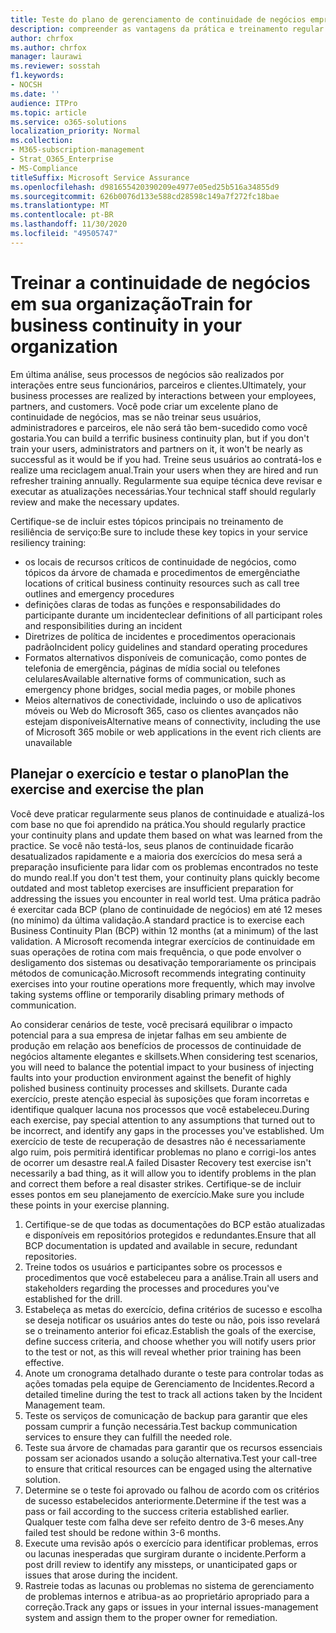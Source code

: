 ```yaml
---
title: Teste do plano de gerenciamento de continuidade de negócios empresariais e treinamento de usuário
description: compreender as vantagens da prática e treinamento regular do seu plano de continuidade de negócios.
author: chrfox
ms.author: chrfox
manager: laurawi
ms.reviewer: sosstah
f1.keywords:
- NOCSH
ms.date: ''
audience: ITPro
ms.topic: article
ms.service: o365-solutions
localization_priority: Normal
ms.collection:
- M365-subscription-management
- Strat_O365_Enterprise
- MS-Compliance
titleSuffix: Microsoft Service Assurance
ms.openlocfilehash: d981655420390209e4977e05ed25b516a34855d9
ms.sourcegitcommit: 626b0076d133e588cd28598c149a7f272fc18bae
ms.translationtype: MT
ms.contentlocale: pt-BR
ms.lasthandoff: 11/30/2020
ms.locfileid: "49505747"
---
```

# <a name="train-for-business-continuity-in-your-organization"></a><span data-ttu-id="2c797-103">Treinar a continuidade de negócios em sua organização</span><span class="sxs-lookup"><span data-stu-id="2c797-103">Train for business continuity in your organization</span></span>

<span data-ttu-id="2c797-104">Em última análise, seus processos de negócios são realizados por interações entre seus funcionários, parceiros e clientes.</span><span class="sxs-lookup"><span data-stu-id="2c797-104">Ultimately, your business processes are realized by interactions between your employees, partners, and customers.</span></span> <span data-ttu-id="2c797-105">Você pode criar um excelente plano de continuidade de negócios, mas se não treinar seus usuários, administradores e parceiros, ele não será tão bem-sucedido como você gostaria.</span><span class="sxs-lookup"><span data-stu-id="2c797-105">You can build a terrific business continuity plan, but if you don't train your users, administrators and partners on it, it won't be nearly as successful as it would be if you had.</span></span> <span data-ttu-id="2c797-106">Treine seus usuários ao contratá-los e realize uma reciclagem anual.</span><span class="sxs-lookup"><span data-stu-id="2c797-106">Train your users when they are hired and run refresher training annually.</span></span> <span data-ttu-id="2c797-107">Regularmente sua equipe técnica deve revisar e executar as atualizações necessárias.</span><span class="sxs-lookup"><span data-stu-id="2c797-107">Your technical staff should regularly review and make the necessary updates.</span></span>

<span data-ttu-id="2c797-108">Certifique-se de incluir estes tópicos principais no treinamento de resiliência de serviço:</span><span class="sxs-lookup"><span data-stu-id="2c797-108">Be sure to include these key topics in your service resiliency training:</span></span>

- <span data-ttu-id="2c797-109">os locais de recursos críticos de continuidade de negócios, como tópicos da árvore de chamada e procedimentos de emergência</span><span class="sxs-lookup"><span data-stu-id="2c797-109">the locations of critical business continuity resources such as call tree outlines and emergency procedures</span></span>
- <span data-ttu-id="2c797-110">definições claras de todas as funções e responsabilidades do participante durante um incidente</span><span class="sxs-lookup"><span data-stu-id="2c797-110">clear definitions of all participant roles and responsibilities during an incident</span></span>
- <span data-ttu-id="2c797-111">Diretrizes de política de incidentes e procedimentos operacionais padrão</span><span class="sxs-lookup"><span data-stu-id="2c797-111">Incident policy guidelines and standard operating procedures</span></span>
- <span data-ttu-id="2c797-112">Formatos alternativos disponíveis de comunicação, como pontes de telefonia de emergência, páginas de mídia social ou telefones celulares</span><span class="sxs-lookup"><span data-stu-id="2c797-112">Available alternative forms of communication, such as emergency phone bridges, social media pages, or mobile phones</span></span>
- <span data-ttu-id="2c797-113">Meios alternativos de conectividade, incluindo o uso de aplicativos móveis ou Web do Microsoft 365, caso os clientes avançados não estejam disponíveis</span><span class="sxs-lookup"><span data-stu-id="2c797-113">Alternative means of connectivity, including the use of Microsoft 365 mobile or web applications in the event rich clients are unavailable</span></span>

## <a name="plan-the-exercise-and-exercise-the-plan"></a><span data-ttu-id="2c797-114">Planejar o exercício e testar o plano</span><span class="sxs-lookup"><span data-stu-id="2c797-114">Plan the exercise and exercise the plan</span></span>

<span data-ttu-id="2c797-115">Você deve praticar regularmente seus planos de continuidade e atualizá-los com base no que foi aprendido na prática.</span><span class="sxs-lookup"><span data-stu-id="2c797-115">You should regularly practice your continuity plans and update them based on what was learned from the practice.</span></span> <span data-ttu-id="2c797-116">Se você não testá-los, seus planos de continuidade ficarão desatualizados rapidamente e a maioria dos exercícios do mesa será a preparação insuficiente para lidar com os problemas encontrados no teste do mundo real.</span><span class="sxs-lookup"><span data-stu-id="2c797-116">If you don't test them, your continuity plans quickly become outdated and most tabletop exercises are insufficient preparation for addressing the issues you encounter in real world test.</span></span> <span data-ttu-id="2c797-117">Uma prática padrão é exercitar cada BCP (plano de continuidade de negócios) em até 12 meses (no mínimo) da última validação.</span><span class="sxs-lookup"><span data-stu-id="2c797-117">A standard practice is to exercise each Business Continuity Plan (BCP) within 12 months (at a minimum) of the last validation.</span></span> <span data-ttu-id="2c797-118">A Microsoft recomenda integrar exercícios de continuidade em suas operações de rotina com mais frequência, o que pode envolver o desligamento dos sistemas ou desativação temporariamente os principais métodos de comunicação.</span><span class="sxs-lookup"><span data-stu-id="2c797-118">Microsoft recommends integrating continuity exercises into your routine operations more frequently, which may involve taking systems offline or temporarily disabling primary methods of communication.</span></span>  

<span data-ttu-id="2c797-119">Ao considerar cenários de teste, você precisará equilibrar o impacto potencial para a sua empresa de injetar falhas em seu ambiente de produção em relação aos benefícios de processos de continuidade de negócios altamente elegantes e skillsets.</span><span class="sxs-lookup"><span data-stu-id="2c797-119">When considering test scenarios, you will need to balance the potential impact to your business of injecting faults into your production environment against the benefit of highly polished business continuity processes and skillsets.</span></span>
<span data-ttu-id="2c797-120">Durante cada exercício, preste atenção especial às suposições que foram incorretas e identifique qualquer lacuna nos processos que você estabeleceu.</span><span class="sxs-lookup"><span data-stu-id="2c797-120">During each exercise, pay special attention to any assumptions that turned out to be incorrect, and identify any gaps in the processes you've established.</span></span> <span data-ttu-id="2c797-121">Um exercício de teste de recuperação de desastres não é necessariamente algo ruim, pois permitirá identificar problemas no plano e corrigi-los antes de ocorrer um desastre real.</span><span class="sxs-lookup"><span data-stu-id="2c797-121">A failed Disaster Recovery test exercise isn't necessarily a bad thing, as it will allow you to identify problems in the plan and correct them before a real disaster strikes.</span></span> <span data-ttu-id="2c797-122">Certifique-se de incluir esses pontos em seu planejamento de exercício.</span><span class="sxs-lookup"><span data-stu-id="2c797-122">Make sure you include these points in your exercise planning.</span></span>

1. <span data-ttu-id="2c797-123">Certifique-se de que todas as documentações do BCP estão atualizadas e disponíveis em repositórios protegidos e redundantes.</span><span class="sxs-lookup"><span data-stu-id="2c797-123">Ensure that all BCP documentation is updated and available in secure, redundant repositories.</span></span>
2. <span data-ttu-id="2c797-124">Treine todos os usuários e participantes sobre os processos e procedimentos que você estabeleceu para a análise.</span><span class="sxs-lookup"><span data-stu-id="2c797-124">Train all users and stakeholders regarding the processes and procedures you've established for the drill.</span></span>
3. <span data-ttu-id="2c797-125">Estabeleça as metas do exercício, defina critérios de sucesso e escolha se deseja notificar os usuários antes do teste ou não, pois isso revelará se o treinamento anterior foi eficaz.</span><span class="sxs-lookup"><span data-stu-id="2c797-125">Establish the goals of the exercise, define success criteria, and choose whether you will notify users prior to the test or not, as this will reveal whether prior training has been effective.</span></span>
4. <span data-ttu-id="2c797-126">Anote um cronograma detalhado durante o teste para controlar todas as ações tomadas pela equipe de Gerenciamento de Incidentes.</span><span class="sxs-lookup"><span data-stu-id="2c797-126">Record a detailed timeline during the test to track all actions taken by the Incident Management team.</span></span>
5. <span data-ttu-id="2c797-127">Teste os serviços de comunicação de backup para garantir que eles possam cumprir a função necessária.</span><span class="sxs-lookup"><span data-stu-id="2c797-127">Test backup communication services to ensure they can fulfill the needed role.</span></span>
6. <span data-ttu-id="2c797-128">Teste sua árvore de chamadas para garantir que os recursos essenciais possam ser acionados usando a solução alternativa.</span><span class="sxs-lookup"><span data-stu-id="2c797-128">Test your call-tree to ensure that critical resources can be engaged using the alternative solution.</span></span>
7. <span data-ttu-id="2c797-129">Determine se o teste foi aprovado ou falhou de acordo com os critérios de sucesso estabelecidos anteriormente.</span><span class="sxs-lookup"><span data-stu-id="2c797-129">Determine if the test was a pass or fail according to the success criteria established earlier.</span></span> <span data-ttu-id="2c797-130">Qualquer teste com falha deve ser refeito dentro de 3-6 meses.</span><span class="sxs-lookup"><span data-stu-id="2c797-130">Any failed test should be redone within 3-6 months.</span></span>
8. <span data-ttu-id="2c797-131">Execute uma revisão após o exercício para identificar problemas, erros ou lacunas inesperadas que surgiram durante o incidente.</span><span class="sxs-lookup"><span data-stu-id="2c797-131">Perform a post drill review to identify any missteps, or unanticipated gaps or issues that arose during the incident.</span></span>
9. <span data-ttu-id="2c797-132">Rastreie todas as lacunas ou problemas no sistema de gerenciamento de problemas internos e atribua-as ao proprietário apropriado para a correção.</span><span class="sxs-lookup"><span data-stu-id="2c797-132">Track any gaps or issues in your internal issues-management system and assign them to the proper owner for remediation.</span></span>
